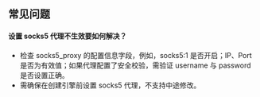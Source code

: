## 常见问题

#### 设置 socks5 代理不生效要如何解决？
- 检查 socks5_proxy 的配置信息字段，例如，socks5:1 是否开启；IP、Port 是否为有效值；如果代理配置了安全校验，需验证 username 与 password 是否设置正确。
- 需确保在创建引擎前设置 socks5 代理，不支持中途修改。
